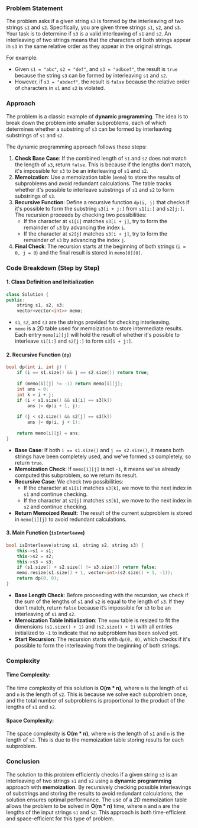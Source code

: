 ### Problem Statement

The problem asks if a given string `s3` is formed by the interleaving of two strings `s1` and `s2`. Specifically, you are given three strings `s1`, `s2`, and `s3`. Your task is to determine if `s3` is a valid interleaving of `s1` and `s2`. An interleaving of two strings means that the characters of both strings appear in `s3` in the same relative order as they appear in the original strings.

For example:
- Given `s1 = "abc"`, `s2 = "def"`, and `s3 = "adbcef"`, the result is `true` because the string `s3` can be formed by interleaving `s1` and `s2`.
- However, if `s3 = "abdecf"`, the result is `false` because the relative order of characters in `s1` and `s2` is violated.

### Approach

The problem is a classic example of **dynamic programming**. The idea is to break down the problem into smaller subproblems, each of which determines whether a substring of `s3` can be formed by interleaving substrings of `s1` and `s2`.

The dynamic programming approach follows these steps:
1. **Check Base Case**: If the combined length of `s1` and `s2` does not match the length of `s3`, return `false`. This is because if the lengths don't match, it's impossible for `s3` to be an interleaving of `s1` and `s2`.
2. **Memoization**: Use a memoization table (`memo`) to store the results of subproblems and avoid redundant calculations. The table tracks whether it's possible to interleave substrings of `s1` and `s2` to form substrings of `s3`.
3. **Recursive Function**: Define a recursive function `dp(i, j)` that checks if it's possible to form the substring `s3[i + j:]` from `s1[i:]` and `s2[j:]`. The recursion proceeds by checking two possibilities:
   - If the character at `s1[i]` matches `s3[i + j]`, try to form the remainder of `s3` by advancing the index `i`.
   - If the character at `s2[j]` matches `s3[i + j]`, try to form the remainder of `s3` by advancing the index `j`.
4. **Final Check**: The recursion starts at the beginning of both strings (`i = 0, j = 0`) and the final result is stored in `memo[0][0]`.

### Code Breakdown (Step by Step)

#### 1. Class Definition and Initialization

```cpp
class Solution {
public:
    string s1, s2, s3;
    vector<vector<int>> memo;
```

- `s1`, `s2`, and `s3` are the strings provided for checking interleaving.
- `memo` is a 2D table used for memoization to store intermediate results. Each entry `memo[i][j]` will hold the result of whether it's possible to interleave `s1[i:]` and `s2[j:]` to form `s3[i + j:]`.

#### 2. Recursive Function (`dp`)

```cpp
bool dp(int i, int j) {
    if (i == s1.size() && j == s2.size()) return true;
    
    if (memo[i][j] != -1) return memo[i][j];
    int ans = 0;
    int k = i + j;
    if (i < s1.size() && s1[i] == s3[k])
        ans |= dp(i + 1, j);
    
    if (j < s2.size() && s2[j] == s3[k])
        ans |= dp(i, j + 1);
    
    return memo[i][j] = ans;
}
```

- **Base Case**: If both `i == s1.size()` and `j == s2.size()`, it means both strings have been completely used, and we've formed `s3` completely, so return `true`.
- **Memoization Check**: If `memo[i][j]` is not `-1`, it means we've already computed this subproblem, so we return its result.
- **Recursive Case**: We check two possibilities:
  - If the character at `s1[i]` matches `s3[k]`, we move to the next index in `s1` and continue checking.
  - If the character at `s2[j]` matches `s3[k]`, we move to the next index in `s2` and continue checking.
- **Return Memoized Result**: The result of the current subproblem is stored in `memo[i][j]` to avoid redundant calculations.

#### 3. Main Function (`isInterleave`)

```cpp
bool isInterleave(string s1, string s2, string s3) {
    this->s1 = s1;
    this->s2 = s2;
    this->s3 = s3;
    if (s1.size() + s2.size() != s3.size()) return false;
    memo.resize(s1.size() + 1, vector<int>(s2.size() + 1, -1));
    return dp(0, 0);
}
```

- **Base Length Check**: Before proceeding with the recursion, we check if the sum of the lengths of `s1` and `s2` is equal to the length of `s3`. If they don't match, return `false` because it’s impossible for `s3` to be an interleaving of `s1` and `s2`.
- **Memoization Table Initialization**: The `memo` table is resized to fit the dimensions `(s1.size() + 1)` and `(s2.size() + 1)` with all entries initialized to `-1` to indicate that no subproblem has been solved yet.
- **Start Recursion**: The recursion starts with `dp(0, 0)`, which checks if it's possible to form the interleaving from the beginning of both strings.

### Complexity

#### Time Complexity:

The time complexity of this solution is **O(m * n)**, where `m` is the length of `s1` and `n` is the length of `s2`. This is because we solve each subproblem once, and the total number of subproblems is proportional to the product of the lengths of `s1` and `s2`.

#### Space Complexity:

The space complexity is **O(m * n)**, where `m` is the length of `s1` and `n` is the length of `s2`. This is due to the memoization table storing results for each subproblem.

### Conclusion

The solution to this problem efficiently checks if a given string `s3` is an interleaving of two strings `s1` and `s2` using a **dynamic programming** approach with **memoization**. By recursively checking possible interleavings of substrings and storing the results to avoid redundant calculations, the solution ensures optimal performance. The use of a 2D memoization table allows the problem to be solved in **O(m * n)** time, where `m` and `n` are the lengths of the input strings `s1` and `s2`. This approach is both time-efficient and space-efficient for this type of problem.